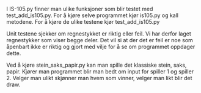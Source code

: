I IS-105.py finner man ulike funksjoner som blir testet med test_add_is105.py.
For å kjøre selve programmet kjør is105.py og kall metodene. 
For å kjøre de ulike testene kjør test_add_is105.py

Unit testene sjekker om regnestykket er riktig eller feil. Vi har derfor laget regnestykker som viser begge deler. Det vil si at der det er feil er noe som åpenbart ikke er riktig og gjort med vilje for å se om programmet oppdager dette.

Ved å kjøre stein_saks_papir.py kan man spille det klassiske stein, saks, papir. Kjører man programmet blir man bedt om input for spiller 1 og spiller 2. Velger man ulikt skjønner man hvem som vinner, velger man likt blir det draw.
